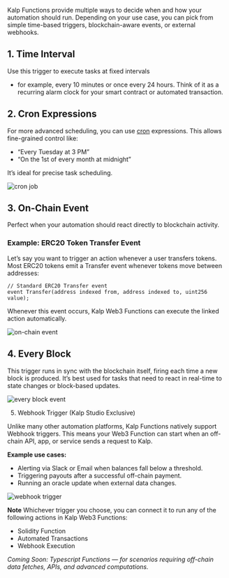 Kalp Functions provide multiple ways to decide when and how your automation should run.
Depending on your use case, you can pick from simple time-based triggers, blockchain-aware events, or external webhooks.

## 1. Time Interval

Use this trigger to execute tasks at fixed intervals
- for example, every 10 minutes or once every 24 hours.
Think of it as a recurring alarm clock for your smart contract or automated transaction.


## 2. Cron Expressions

For more advanced scheduling, you can use [cron](https://en.wikipedia.org/wiki/Cron) expressions.
This allows fine-grained control like:

- “Every Tuesday at 3 PM”
- “On the 1st of every month at midnight”

It’s ideal for precise task scheduling.

![cron job](https://github-production-user-asset-6210df.s3.amazonaws.com/60435499/482008733-a98f147c-6427-42ae-b3ad-185219d6e122.png?X-Amz-Algorithm=AWS4-HMAC-SHA256&X-Amz-Credential=AKIAVCODYLSA53PQK4ZA%2F20250829%2Fus-east-1%2Fs3%2Faws4_request&X-Amz-Date=20250829T061009Z&X-Amz-Expires=300&X-Amz-Signature=79f722d22d0e2307810a4ad922f2e7d3b5a2788117f802e7cd1bb2889b35af54&X-Amz-SignedHeaders=host)


## 3. On-Chain Event

Perfect when your automation should react directly to blockchain activity.

### Example: ERC20 Token Transfer Event

Let’s say you want to trigger an action whenever a user transfers tokens. Most ERC20 tokens emit a Transfer event whenever tokens move between addresses:

```
// Standard ERC20 Transfer event
event Transfer(address indexed from, address indexed to, uint256 value);
```

Whenever this event occurs, Kalp Web3 Functions can execute the linked action automatically.

![on-chain event](https://github-production-user-asset-6210df.s3.amazonaws.com/60435499/482010650-264ff609-3b9a-4c64-8477-effb9d52ddaa.png?X-Amz-Algorithm=AWS4-HMAC-SHA256&X-Amz-Credential=AKIAVCODYLSA53PQK4ZA%2F20250829%2Fus-east-1%2Fs3%2Faws4_request&X-Amz-Date=20250829T061037Z&X-Amz-Expires=300&X-Amz-Signature=8f311889234548d646094a67010e0ea29cfde3c8694f904224a7a0b7c02222fb&X-Amz-SignedHeaders=host)

## 4. Every Block

This trigger runs in sync with the blockchain itself, firing each time a new block is produced.
It’s best used for tasks that need to react in real-time to state changes or block-based updates.

![every block event](https://github-production-user-asset-6210df.s3.amazonaws.com/60435499/482011673-e45ec3c6-dee7-4cc1-978e-f5df856e9d10.png?X-Amz-Algorithm=AWS4-HMAC-SHA256&X-Amz-Credential=AKIAVCODYLSA53PQK4ZA%2F20250829%2Fus-east-1%2Fs3%2Faws4_request&X-Amz-Date=20250829T061055Z&X-Amz-Expires=300&X-Amz-Signature=b0a3dd9c1b84ff5f10fb502e0acec67bc8032e812326c3836f2fa880e5c38020&X-Amz-SignedHeaders=host)

5. Webhook Trigger (Kalp Studio Exclusive)

Unlike many other automation platforms, Kalp Functions natively support Webhook triggers.
This means your Web3 Function can start when an off-chain API, app, or service sends a request to Kalp.

**Example use cases:**

- Alerting via Slack or Email when balances fall below a threshold.
- Triggering payouts after a successful off-chain payment.
- Running an oracle update when external data changes.

![webhook trigger](https://github-production-user-asset-6210df.s3.amazonaws.com/60435499/482011673-e45ec3c6-dee7-4cc1-978e-f5df856e9d10.png?X-Amz-Algorithm=AWS4-HMAC-SHA256&X-Amz-Credential=AKIAVCODYLSA53PQK4ZA%2F20250829%2Fus-east-1%2Fs3%2Faws4_request&X-Amz-Date=20250829T061111Z&X-Amz-Expires=300&X-Amz-Signature=084c669fcbeaab2b17751f401544d11d585ebd22bb8bb04770b29539ec41d1c2&X-Amz-SignedHeaders=host)

**Note**
Whichever trigger you choose, you can connect it to run any of the following actions in Kalp Web3 Functions:

- Solidity Function
- Automated Transactions
- Webhook Execution

*Coming Soon: Typescript Functions — for scenarios requiring off-chain data fetches, APIs, and advanced computations.*
